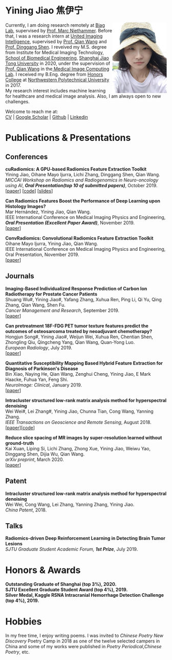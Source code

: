 # Yining Jiao 焦伊宁


<img src="https://github.com/jiaoyining/jiaoyining.github.io/blob/master/photo3.png?raw=true"  width = "170" height = "220" align="right">Currently, I am doing research remotely at [Biag Lab](https://biag.cs.unc.edu/), supervised by [Prof. Marc Niethammer](https://biag.cs.unc.edu/author/marc-niethammer/). Before that, I was a research intern at [United Imaging Intelligence](https://www.uii-ai.com/en), supervised by [Prof. Qian Wang](https://scholar.google.com/citations?user=m6ZNDewAAAAJ&hl=zh-CN) and [Prof. Dinggang Shen](https://scholar.google.com/citations?user=v6VYQC8AAAAJ&hl=zh-CN). I reveived my M.S. degree from Institute for Medical Imaging Technology, [School of Biomedical Engineering](http://bme.sjtu.edu.cn/En), [Shanghai Jiao Tong University](http://en.sjtu.edu.cn/) in 2020, under the supervision of [Prof. Qian Wang](https://scholar.google.com/citations?user=m6ZNDewAAAAJ&hl=zh-CN) in the[ Medical Image Computing Lab](http://mic.sjtu.edu.cn/). I received my B.Eng. degree from [Honors College](https://honors.nwpu.edu.cn/) at [Northwestern Polytechnical University](https://www.nwpu.edu.cn/) in 2017.  
My research interest includes machine learning for healthcare and medical image analysis.  Also, I am always open to new challenges. 

Welcome to reach me at:   
[CV](https://jiaoyining.github.io/jyn_resume_v5.pdf) |
[Google Scholar](https://scholar.google.com/citations?user=9FVJ-CkAAAAJ&hl=zh-CN) |
[Github](https://github.com/jiaoyining) |
[Linkedin](https://www.linkedin.com/in/yining-jiao-16545b1a8/)



  
# Publications & Presentations

## Conferences
**cuRadiomics: A GPU-based Radiomics Feature Extraction Toolkit**  
Yining Jiao, Oihane Mayo Ijurra, Lichi Zhang, Dinggang Shen, Qian Wang.    
*MICCAI Workshop on Radiomics and Radiogenomics in Neuro-oncology using AI*, ***Oral Presentation(top 10 of submitted papers)***, October 2019.  
[[paper](https://www.researchgate.net/publication/339463612_cuRadiomics_A_GPU-Based_Radiomics_Feature_Extraction_Toolkit#fullTextFileContent)]
[[code](https://github.com/jiaoyining/cuRadiomics)]
[[slides](https://github.com/jiaoyining/cuRadiomics/tree/master/slides)]

**Can Radiomics Features Boost the Performance of Deep Learning upon Histology Images?**  
Mar Hernández, Yining Jiao, Qian Wang.  
IEEE International Conference on Medical Imaging Physics and Engineering, ***Oral Presentation (Excellent Paper Award)***, November 2019.  
[[paper](https://ieeexplore.ieee.org/abstract/document/9098220/)]

**ConvRadiomics: Convolutional Radiomics Feature Extraction Toolkit**  
Oihane Mayo Ijurra, Yining Jiao, Qian Wang.  
IEEE International Conference on Medical Imaging Physics and Engineering, Oral Presentation, November 2019.  
[[paper](https://ieeexplore.ieee.org/abstract/document/9098212)]


## Journals
**Imaging-Based Individualized Response Prediction of Carbon Ion Radiotherapy for Prostate Cancer Patients**  
Shuang Wu#, Yining Jiao#, Yafang Zhang, Xuhua Ren, Ping Li, Qi Yu, Qing Zhang, Qian Wang, Shen Fu.  
*Cancer Management and Research*, September 2019.  
[[paper](https://www.ncbi.nlm.nih.gov/pmc/articles/PMC6817347/)]

**Can pretreatment 18F-FDG PET tumor texture features predict the outcomes of osteosarcoma treated by neoadjuvant chemotherapy?**     
Hongjun Song#, Yining Jiao#, Weijun Wei, Xuhua Ren, Chentian Shen, Zhongling Qiu, Qingcheng Yang, Qian Wang, Quan-Yong Luo.  
*European Radiology*, July 2019.  
[[paper](https://link.springer.com/article/10.1007/s00330-019-06074-2)]

**Quantitative Susceptibility Mapping Based Hybrid Feature Extraction for Diagnosis of Parkinson's Disease**  
Bin Xiao, Naying He, Qian Wang, Zenghui Cheng, Yining Jiao, E Mark Haacke, Fuhua Yan, Feng Shi.  
*NeuroImage: Clinical*, January 2019.  
[[paper](https://www.sciencedirect.com/science/article/pii/S2213158219304176)]

**Intracluster structured low-rank matrix analysis method for hyperspectral denoising**  
Wei Wei#, Lei Zhang#, Yining Jiao, Chunna Tian, Cong Wang, Yanning Zhang.  
*IEEE Transactions on Geoscience and Remote Sensing*, August 2018.  
[[paper](https://ieeexplore.ieee.org/abstract/document/8447235)][[code](https://github.com/jiaoyining/Intracluster-SLRMA)]

**Reduce slice spacing of MR images by super-resolution learned without ground-truth**  
Kai Xuan, Liping Si, Lichi Zhang, Zhong Xue, Yining Jiao, Weiwu Yao, Dinggang Shen, Dijia Wu, Qian Wang.  
*arXiv preprint*, March 2020.  
[[paper](https://arxiv.org/abs/2003.12627)]

## Patent  
**Intracluster structured low-rank matrix analysis method for hyperspectral denoising**  
Wei Wei, Cong Wang, Lei Zhang, Yanning Zhang, Yining Jiao.  
*China Patent*, 2018.  

## Talks

**Radiomics-driven Deep Reinforcement Learning in Detecting Brain Tumor Lesions**  
*SJTU Graduate Student Academic Forum,* ***1st Prize***, July 2019.

# Honors & Awards

**Outstanding Graduate of Shanghai (top 3%), 2020.**  
**SJTU Excellent Graduate Student Award (top 4%), 2019.**  
**Silver Medal, Kaggle RSNA Intracranial Hemorrhage Detection Challenge (top 4%), 2019.**  
 

# Hobbies
In my free time, I enjoy writing poems. I was invited to *Chinese Poetry New Discovery* Poetry Camp in 2018 as one of the twelve selected campers in China and some of my works were published in *Poetry Periodical*,*Chinese Poetry*, etc.


